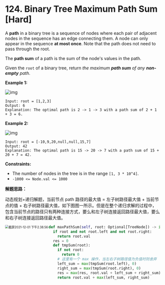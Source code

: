 # 124. Binary Tree Maximum Path Sum [Hard]

A **path** in a binary tree is a sequence of nodes where each pair of adjacent nodes in the sequence has an edge connecting them. A node can only appear in the sequence **at most once**. Note that the path does not need to pass through the root.

The **path sum** of a path is the sum of the node's values in the path.

Given the `root` of a binary tree, return *the maximum **path sum** of any **non-empty** path*.

 

**Example 1:**

![img](https://assets.leetcode.com/uploads/2020/10/13/exx1.jpg)

```
Input: root = [1,2,3]
Output: 6
Explanation: The optimal path is 2 -> 1 -> 3 with a path sum of 2 + 1 + 3 = 6.
```

**Example 2:**

![img](https://assets.leetcode.com/uploads/2020/10/13/exx2.jpg)

```
Input: root = [-10,9,20,null,null,15,7]
Output: 42
Explanation: The optimal path is 15 -> 20 -> 7 with a path sum of 15 + 20 + 7 = 42.
```

 

**Constraints:**

- The number of nodes in the tree is in the range `[1, 3 * 10^4]`.
- `-1000 <= Node.val <= 1000`



**解题思路：**

动态规划+递归解题，当前节点 path 路径的最大值 = 左子树路径最大值 + 当前节点的值 + 右子树路径最大值，如下图图一所示。但是在整个递归求解的过程中，包含当前节点的路径只有两种连接方式，要么和左子树连接返回路径最大值，要么和右子树连接返回路径最大值。



<img src="/Users/gaoshan/Library/Application Support/typora-user-images/截屏2021-12-01 下午2.38.56.png" alt="截屏2021-12-01 下午2.38.56" style="zoom:70%;" align = "left"/>



```python
def maxPathSum(self, root: Optional[TreeNode]) -> int:
  if root and not root.left and not root.right:
    return root.val
  res = 0
  def tmpSum(root):
    if not root:
      return 0
    # 这里有一个 max 操作，当左右子树路径值为负值时则舍弃
    left_sum = max(tmpSum(root.left), 0)
    right_sum = max(tmpSum(root.right), 0)
    res = max(res, root.val + left_sum + right_sum)
    return root.val + max(left_sum, right_sum)
```

